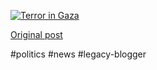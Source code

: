 <!--
date: '2009-01-08'
published: true
slug: 2009-01-jeremy-nell-sketches-gaza
time_to_read: 5
title: Jeremy Nell sketches Gaza
-->

[![](http://jeremynell.com/images/toons/a2009-01-07.jpg "Terror in Gaza")](http://jeremynell.com/2009/01/my-absolutely-disgusting-cartoon/#more-3271)

[Original post](https://ysfk.blogspot.com/2009/01/jeremy-nell-sketches-gaza.html)

#politics #news #legacy-blogger 
